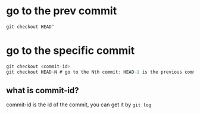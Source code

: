 # go to the prev commit
```c
git checkout HEAD^
```

# go to the specific commit
```c
git checkout <commit-id>
git checkout HEAD~N # go to the Nth commit: HEAD~1 is the previous commit, HEAD~2 is the commit before the previous commit...
```

## what is commit-id?

commit-id is the id of the commit, you can get it by `git log`